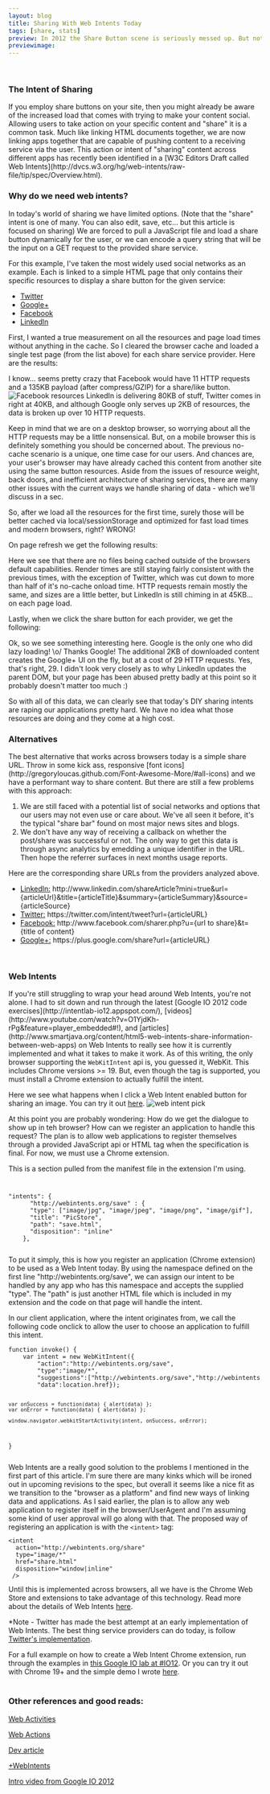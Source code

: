 ```yaml
---
layout: blog
title: Sharing With Web Intents Today
tags: [share, stats]
preview: In 2012 the Share Button scene is seriously messed up. But not to worry, Web Intents is on the rise. This article gives you need-to-know info about the current state of Web Intents and how to use them today.
previewimage:
---
```

<script src="http://ajax.googleapis.com/ajax/libs/jquery/1.7.2/jquery.min.js" type="text/javascript"></script>
<script src="http://code.highcharts.com/highcharts.js"></script>
<script src="http://code.highcharts.com/modules/exporting.js"></script>

<script type="text/javascript">
$(function () {
    var chart;
    $(document).ready(function() {
        chart = new Highcharts.Chart({
            chart: {
                renderTo: 'container',
                zoomType: 'xy'
            },
            title: {
                text: 'No Cache - onload'
            },
            subtitle: {
                text: ''
            },
            xAxis: [{
                categories: ['LinkedIn','Facebook','Google','Twitter']
            }],
            yAxis: [{ // Primary yAxis
                labels: {
                    formatter: function() {
                        return this.value +'KB';
                    },
                    style: {
                        color: '#89A54E'
                    }
                },
                title: {
                    text: 'Size',
                    style: {
                        color: '#89A54E'
                    }
                },
                opposite: true

            }, { // Secondary yAxis
                gridLineWidth: 0,
                title: {
                    text: 'Time',
                    style: {
                        color: '#4572A7'
                    }
                },
                labels: {
                    formatter: function() {
                        return this.value +' ms';
                    },
                    style: {
                        color: '#4572A7'
                    }
                }

            }, { // Tertiary yAxis
                gridLineWidth: 0,
                title: {
                    text: 'HTTP Requests',
                    style: {
                        color: '#AA4643'
                    }
                },
                labels: {
                    formatter: function() {
                        return this.value +'';
                    },
                    style: {
                        color: '#AA4643'
                    }
                },
                opposite: true
            }],
            tooltip: {
                formatter: function() {
                    var unit = {
                        'Size': 'KB',
                        'Time': 'ms',
                        'Requests': 'HTTP requests'
                    }[this.series.name];

                    return ''+
                        this.x +': '+ this.y +' '+ unit;
                }
            },
            legend: {
                layout: 'vertical',
                align: 'left',
                x: 80,
                verticalAlign: 'top',
                y: 40,
                floating: true,
                backgroundColor: '#FFFFFF'
            },
            series: [{
                name: 'Time',
                color: '#4572A7',
                type: 'column',
                yAxis: 1,
                data: [404,1080,600,699]

            }, {
                name: 'Requests',
                type: 'spline',
                color: '#AA4643',
                yAxis: 2,
                data: [6,11,10,7],
                marker: {
                    enabled: false
                },
                dashStyle: 'shortdot'

            }, {
                name: 'Size',
                color: '#89A54E',
                type: 'spline',
                data: [80.92,135.33,2.38,38.7]
            }]
        });
    });
});

$(function () {
    var chart;
    $(document).ready(function() {
        chart = new Highcharts.Chart({
            chart: {
                renderTo: 'container2',
                zoomType: 'xy'
            },
            title: {
                text: 'Cached - onload/refresh'
            },
            subtitle: {
                text: ''
            },
            xAxis: [{
                categories: ['LinkedIn','Facebook','Google','Twitter']
            }],
            yAxis: [{ // Primary yAxis
                labels: {
                    formatter: function() {
                        return this.value +'KB';
                    },
                    style: {
                        color: '#89A54E'
                    }
                },
                title: {
                    text: 'Size',
                    style: {
                        color: '#89A54E'
                    }
                },
                opposite: true

            }, { // Secondary yAxis
                gridLineWidth: 0,
                title: {
                    text: 'Time',
                    style: {
                        color: '#4572A7'
                    }
                },
                labels: {
                    formatter: function() {
                        return this.value +' ms';
                    },
                    style: {
                        color: '#4572A7'
                    }
                }

            }, { // Tertiary yAxis
                gridLineWidth: 0,
                title: {
                    text: 'HTTP Requests',
                    style: {
                        color: '#AA4643'
                    }
                },
                labels: {
                    formatter: function() {
                        return this.value +'';
                    },
                    style: {
                        color: '#AA4643'
                    }
                },
                opposite: true
            }],
            tooltip: {
                formatter: function() {
                    var unit = {
                        'Size': 'KB',
                        'Time': 'ms',
                        'Requests': 'HTTP requests'
                    }[this.series.name];

                    return ''+
                        this.x +': '+ this.y +' '+ unit;
                }
            },
            legend: {
                layout: 'vertical',
                align: 'left',
                x: 80,
                verticalAlign: 'top',
                y: 40,
                floating: true,
                backgroundColor: '#FFFFFF'
            },
            series: [{
                name: 'Time',
                color: '#4572A7',
                type: 'column',
                yAxis: 1,
                data: [367,824,464,265]

            }, {
                name: 'Requests',
                type: 'spline',
                color: '#AA4643',
                yAxis: 2,
                data: [6,11,9,6],
                marker: {
                    enabled: false
                },
                dashStyle: 'shortdot'

            }, {
                name: 'Size',
                color: '#89A54E',
                type: 'spline',
                data: [45.11,9.29,0.915,1.53]
            }]
        });
    });
});

$(function () {
    var chart;
    $(document).ready(function() {
        chart = new Highcharts.Chart({
            chart: {
                renderTo: 'container3',
                zoomType: 'xy'
            },
            title: {
                text: 'After Click - Parent DOM updates'
            },
            subtitle: {
                text: ''
            },
            xAxis: [{
                categories: ['LinkedIn','Google','Twitter','Facebook']
            }],
            yAxis: [{ // Primary yAxis
                labels: {
                    formatter: function() {
                        return this.value +'KB';
                    },
                    style: {
                        color: '#89A54E'
                    }
                },
                title: {
                    text: 'Size',
                    style: {
                        color: '#89A54E'
                    }
                },
                opposite: true

            }, { // Secondary yAxis
                gridLineWidth: 0,
                title: {
                    text: 'Time',
                    style: {
                        color: '#4572A7'
                    }
                },
                labels: {
                    formatter: function() {
                        return this.value +' ms';
                    },
                    style: {
                        color: '#4572A7'
                    }
                }

            }, { // Tertiary yAxis
                gridLineWidth: 0,
                title: {
                    text: 'HTTP Requests',
                    style: {
                        color: '#AA4643'
                    }
                },
                labels: {
                    formatter: function() {
                        return this.value +'';
                    },
                    style: {
                        color: '#AA4643'
                    }
                },
                opposite: true
            }],
            tooltip: {
                formatter: function() {
                    var unit = {
                        'Size': 'KB',
                        'Time': 'ms',
                        'Requests': 'HTTP requests'
                    }[this.series.name];

                    return ''+
                        this.x +': '+ this.y +' '+ unit;
                }
            },
            legend: {
                layout: 'vertical',
                align: 'left',
                x: 400,
                verticalAlign: 'top',
                y: 40,
                floating: true,
                backgroundColor: '#FFFFFF'
            },
            series: [{
                name: 'Time',
                color: '#4572A7',
                type: 'column',
                yAxis: 1,
                data: [204,1910]

            }, {
                name: 'Requests',
                type: 'spline',
                color: '#AA4643',
                yAxis: 2,
                data: [2,29,0,0],
                marker: {
                    enabled: false
                },
                dashStyle: 'shortdot'

            }, {
                name: 'Size',
                color: '#89A54E',
                type: 'spline',
                data: [23.57,1.99,0,0]
            }]
        });
    });
})//;?////?</script>
<br/>
<h3>The Intent of Sharing</h3>
If you employ share buttons on your site, then you might already be aware of the increased load that comes with trying
to make your content social. Allowing users to take action on your specific content and "share" it is a common task.
Much like linking HTML documents together, we are now linking apps together that are capable of
 pushing content to a receiving service via the user. This action or intent of "sharing" content across different apps
 has recently been identified in a [W3C Editors Draft called Web Intents](http://dvcs.w3.org/hg/web-intents/raw-file/tip/spec/Overview.html).
<br/>
<h3>Why do we need web intents? </h3>
In today's world of sharing we have limited options.
(Note that the "share" intent is one of many. You can also edit, save, etc... but this article is focused on sharing)
We are forced to pull a JavaScript file and load a share button dynamically for the user, or we can encode a query string that will
be the input on a GET request to the provided share service.

For this example, I've taken the most widely used social networks as an example. Each is linked to a simple HTML page that only contains
their specific resources to display a share button for the given service:
<ul>
<li><a href="/examples/shares/twitter/">Twitter</a></li>
<li><a href="/examples/shares/google/">Google+</a></li>
<li><a href="/examples/shares/fb/">Facebook</a></li>
<li><a href="/examples/shares/linkedin/">LinkedIn</a></li>
</ul>

First, I wanted a true measurement on all the resources and page load times without anything in the cache.
So I cleared the browser cache and loaded a single test page (from the list above) for each share service provider. Here are the results:
<div id="container" class="max-width-100"></div>
I know... seems pretty crazy that Facebook would have 11 HTTP requests and a 135KB payload (after compress/GZIP) for a share/like button.
<img src="/images/design/share-buttons/facebook.PNG" alt="Facebook resources" class="max-width-100 margin10">
LinkedIn is delivering 80KB of stuff, Twitter comes in right at 40KB, and although Google only serves up 2KB of resources, the data is broken up over 10 HTTP requests.

Keep in mind that we are on a desktop browser, so worrying about all the HTTP requests may be a little nonsensical. But, on a mobile
browser this is definitely something you should be concerned about.
The previous no-cache scenario is a unique, one time case for our users. And chances are, your user's browser may have already
cached this content from another site using the same button resources.
Aside from the issues of resource weight, back doors, and inefficient architecture of sharing services, there are many other issues
with the current ways we handle sharing of data - which we'll discuss in a sec.

So, after we load all the resources for the first time, surely those will be better cached via local/sessionStorage and
optimized for fast load times and modern browsers, right? WRONG!

On page refresh we get the following results:
<div id="container2" class="max-width-100"></div>
Here we see that there are no files being cached outside of the browsers default capabilities. Render times are still staying fairly consistent with the previous times, with the exception of Twitter, which
was cut down to more than half of it's no-cache onload time.
HTTP requests remain mostly the same, and sizes are a little better, but LinkedIn is still chiming in at 45KB... on each page load.

Lastly, when we click the share button for each provider, we get the following:
<div id="container3" class="max-width-100"></div>
Ok, so we see something interesting here. Google is the only one who did lazy loading! \o/ Thanks Google! The additional 2KB
of downloaded content creates the Google+ UI on the fly, but at a cost of 29 HTTP requests. Yes, that's right, 29.
I didn't look very closely as to why LinkedIn updates the parent DOM, but your page has been abused pretty badly at
this point so it probably doesn't matter too much :)

So with all of this data, we can clearly see that today's DIY sharing intents are raping our applications pretty hard. We have no idea what
those resources are doing and they come at a high cost.
<br/>
<h3>Alternatives</h3>
The best alternative that works across browsers today is a simple share URL. Throw in some kick ass, responsive [font icons](http://gregoryloucas.github.com/Font-Awesome-More/#all-icons)
 and we have a performant way to share content. But there are still a few problems with this approach:
<ol>
<li>We are still faced with a potential list of
social networks and options that our users may not even use or care about. We've all seen it before, it's the typical "share bar" found on most major
news sites and blogs.</li>
<li>We don't have any way of receiving a callback on whether the post/share was successful or not. The only way to get this data is through async analytics
by emedding a unique identifier in the URL. Then hope the referrer surfaces in next months usage reports.</li>
</ol>
Here are the corresponding share URLs from the providers analyzed above.
<ul>
<li><a href="https://developer.linkedin.com/documents/share-linkedin">LinkedIn:</a> http://www.linkedin.com/shareArticle?mini=true&url={articleUrl}&title={articleTitle}&summary={articleSummary}&source={articleSource}</li>
<li><a href="https://dev.twitter.com/docs/intents">Twitter:</a> https://twitter.com/intent/tweet?url={articleURL}</li>
<li><a href="https://dev.twitter.com/docs/intents">Facebook:</a> http://www.facebook.com/sharer.php?u={url to share}&t={title of content}</li>
<li><a href="https://dev.twitter.com/docs/intents">Google+:</a> https://plus.google.com/share?url={articleURL}</li>
</ul>
<br/>
<h3>Web Intents</h3>
If you're still struggling to wrap your head around Web Intents, you're not alone. I had to sit down and run through the latest [Google IO 2012 code exercises](http://intentlab-io12.appspot.com/), [videos](http://www.youtube.com/watch?v=O1YjdKh-rPg&feature=player_embedded#!), and [articles](http://www.smartjava.org/content/html5-web-intents-share-information-between-web-apps) on Web Intents to really see how it is currently implemented and what it takes to make it work. As of this writing, the only
browser supporting the <code>WebKitIntent</code> api is, you guessed it, WebKit. This includes Chrome versions >= 19. But, even though the tag is supported, you must install
a Chrome extension to actually fulfill the intent.

Here we see what happens when I click a Web Intent enabled button for sharing an image. You can try it out [here](/examples/shares/intent/).
<img src="/images/design/webintent-pick.PNG" alt="web intent pick" class="max-width-100 margin10">

At this point you are probably wondering: How do we get the dialogue to show up in teh browser? How can we register an application to handle this request?
The plan is to allow web applications to register themselves through a provided JavaScript api or HTML tag when the specification is
final. For now, we must use a Chrome extension.

This is a section pulled from the manifest file in the extension I'm using.
<div class="full-width clear">
<code>
<pre>
"intents": {
      "http://webintents.org/save" : {
      "type": ["image/jpg", "image/jpeg", "image/png", "image/gif"],
      "title": "PicStore",
      "path": "save.html",
      "disposition": "inline"
    },
</pre>
</code>
</div>
To put it simply, this is how you register an application (Chrome extension) to be used as a Web Intent today. By using the namespace
defined on the first line "http://webintents.org/save", we can assign our intent to be handled by any app who has this namespace and accepts the supplied "type".
The "path" is just another HTML file which is included in my extension and the code on that page will handle the intent.

In our client application, where the intent originates from, we call the following code onclick to allow the user to choose an application
to fulfill this intent.
<div class="full-width clear">
<code><pre>
function invoke() {
    var intent = new WebKitIntent({
        "action":"http://webintents.org/save",
        "type":"image/*",
        "suggestions":["http://webintents.org/save","http://webintents.org/pick"],
        "data":location.href});

    var onSuccess = function(data) { alert(data) };
    var onError = function(data) { alert(data) };

    window.navigator.webkitStartActivity(intent, onSuccess, onError);
}
</pre></code>
</div>
Web Intents are a really good solution to the problems I mentioned in the first part of this article. I'm sure there are many kinks
which will be ironed out in upcoming revisions to the spec, but overall it seems like a nice fit as we transition to the "browser as a platform"
and find new ways of linking data and applications.
As I said earlier, the plan is to allow any web application to register itself in the browser/UserAgent and I'm assuming some kind of user approval will go along with that.
The proposed way of registering an application is with the <code>&lt;intent&gt;</code> tag:
<code><pre>
&lt;intent
  action="http://webintents.org/share"
  type="image/*"
  href="share.html"
  disposition="window|inline"
 /&gt;
</pre></code>
Until this is implemented across browsers, all we have is the Chrome Web Store and extensions to take advantage of this technology.
Read more about the details of Web Intents <a href="http://webintents.org">here</a>.

*Note - Twitter has made the best attempt at an early implementation of Web Intents. The best thing service providers can do today, is follow [Twitter's implementation](https://dev.twitter.com/docs/intents).

For a full example on how to create a Web Intent Chrome extension, run through the examples in <a href="http://intentlab-io12.appspot.com/">this Google IO lab at #IO12</a>.
Or you can try it out with Chrome 19+ and the simple demo I wrote [here](/examples/shares/intent/).
<br/>
<br/>
<h3>Other references and good reads:</h3>
<a href="http://benlog.com/articles/2012/02/09/a-simpler-webbier-approach-to-web-intents-or-activities/">Web Activities</a>

<a href="http://tantek.com/2011/220/b1/web-actions-a-new-building-block">Web Actions</a>

<a href="http://www.smartjava.org/content/html5-web-intents-share-information-between-web-apps">Dev article</a>

<a href="https://plus.google.com/116171619992010691739/posts">+WebIntents</a>

<a href="http://www.youtube.com/watch?v=O1YjdKh-rPg&feature=player_embedded#!">Intro video from Google IO 2012</a>
<br/>
<br/>